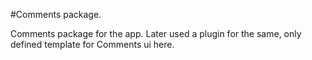 #Comments package.

Comments package for the app. Later used a plugin for the same, only defined template for Comments ui here.
